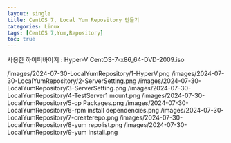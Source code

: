 ```yaml
---
layout: single
title: CentOS 7, Local Yum Repository 만들기
categories: Linux
tags: [CentOS 7,Yum,Repository]
toc: true
---
```

사용한 하이퍼바이저 : Hyper-V
CentOS-7-x86_64-DVD-2009.iso

/images/2024-07-30-LocalYumRepository/1-HyperV.png
/images/2024-07-30-LocalYumRepository/2-ServerSetting.png
/images/2024-07-30-LocalYumRepository/3-ServerSetting.png
/images/2024-07-30-LocalYumRepository/4-TestServer1 mount.png
/images/2024-07-30-LocalYumRepository/5-cp Packages.png
/images/2024-07-30-LocalYumRepository/6-rpm install dependencies.png
/images/2024-07-30-LocalYumRepository/7-createrepo.png
/images/2024-07-30-LocalYumRepository/8-yum repolist.png
/images/2024-07-30-LocalYumRepository/9-yum install.png
